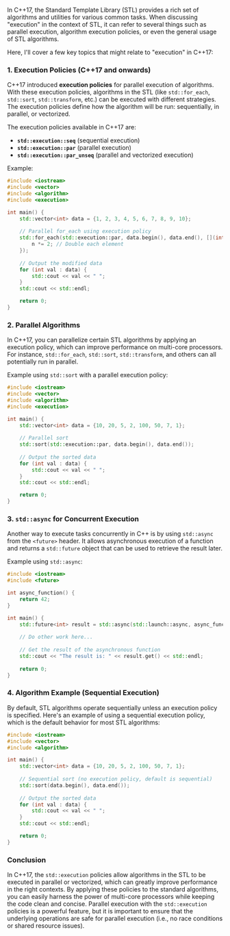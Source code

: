 In C++17, the Standard Template Library (STL) provides a rich set of algorithms and utilities for various common tasks. When discussing "execution" in the context of STL, it can refer to several things such as parallel execution, algorithm execution policies, or even the general usage of STL algorithms.

Here, I'll cover a few key topics that might relate to "execution" in C++17:

### 1. **Execution Policies (C++17 and onwards)**
C++17 introduced **execution policies** for parallel execution of algorithms. With these execution policies, algorithms in the STL (like `std::for_each`, `std::sort`, `std::transform`, etc.) can be executed with different strategies. The execution policies define how the algorithm will be run: sequentially, in parallel, or vectorized.

The execution policies available in C++17 are:

- **`std::execution::seq`** (sequential execution)
- **`std::execution::par`** (parallel execution)
- **`std::execution::par_unseq`** (parallel and vectorized execution)

Example:
```cpp
#include <iostream>
#include <vector>
#include <algorithm>
#include <execution>

int main() {
    std::vector<int> data = {1, 2, 3, 4, 5, 6, 7, 8, 9, 10};
    
    // Parallel for_each using execution policy
    std::for_each(std::execution::par, data.begin(), data.end(), [](int &n) {
        n *= 2; // Double each element
    });
    
    // Output the modified data
    for (int val : data) {
        std::cout << val << " ";
    }
    std::cout << std::endl;

    return 0;
}
```

### 2. **Parallel Algorithms**
In C++17, you can parallelize certain STL algorithms by applying an execution policy, which can improve performance on multi-core processors. For instance, `std::for_each`, `std::sort`, `std::transform`, and others can all potentially run in parallel.

Example using `std::sort` with a parallel execution policy:
```cpp
#include <iostream>
#include <vector>
#include <algorithm>
#include <execution>

int main() {
    std::vector<int> data = {10, 20, 5, 2, 100, 50, 7, 1};
    
    // Parallel sort
    std::sort(std::execution::par, data.begin(), data.end());
    
    // Output the sorted data
    for (int val : data) {
        std::cout << val << " ";
    }
    std::cout << std::endl;

    return 0;
}
```

### 3. **`std::async` for Concurrent Execution**
Another way to execute tasks concurrently in C++ is by using `std::async` from the `<future>` header. It allows asynchronous execution of a function and returns a `std::future` object that can be used to retrieve the result later.

Example using `std::async`:
```cpp
#include <iostream>
#include <future>

int async_function() {
    return 42;
}

int main() {
    std::future<int> result = std::async(std::launch::async, async_function);
    
    // Do other work here...
    
    // Get the result of the asynchronous function
    std::cout << "The result is: " << result.get() << std::endl;
    
    return 0;
}
```

### 4. **Algorithm Example (Sequential Execution)**
By default, STL algorithms operate sequentially unless an execution policy is specified. Here's an example of using a sequential execution policy, which is the default behavior for most STL algorithms:

```cpp
#include <iostream>
#include <vector>
#include <algorithm>

int main() {
    std::vector<int> data = {10, 20, 5, 2, 100, 50, 7, 1};
    
    // Sequential sort (no execution policy, default is sequential)
    std::sort(data.begin(), data.end());
    
    // Output the sorted data
    for (int val : data) {
        std::cout << val << " ";
    }
    std::cout << std::endl;

    return 0;
}
```

### Conclusion
In C++17, the `std::execution` policies allow algorithms in the STL to be executed in parallel or vectorized, which can greatly improve performance in the right contexts. By applying these policies to the standard algorithms, you can easily harness the power of multi-core processors while keeping the code clean and concise. Parallel execution with the `std::execution` policies is a powerful feature, but it is important to ensure that the underlying operations are safe for parallel execution (i.e., no race conditions or shared resource issues).

